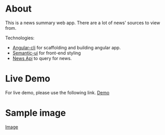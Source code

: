 # About
This is a news summary web app. There are a lot of news' sources to view from.

Technologies:
- [Angular-cli](https://github.com/angular/angular-cli) for scaffolding and building angular app.
- [Semantic-ui](http://semantic-ui.com/) for front-end styling
- [News Api](https://newsapi.org/) to query for news.


# Live Demo
For live demo, please use the following link.
[Demo](https://chhaymenghong.github.io/News/)

# Sample image
[Image](https://github.com/chhaymenghong/News/blob/master/src/assets/demoPicture.png)
